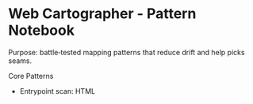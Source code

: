 <!-- Updated: 2025-09-18T13:32:25.881Z -->
# Web Cartographer - Pattern Notebook

Purpose: battle‑tested mapping patterns that reduce drift and help picks seams.

Core Patterns
- Entrypoint scan: HTML <title>/H1; MD H1; include README/index as seeds.
- Link extraction: capture href/src; strip queries/anchors; normalize paths.
- Graph analysis: count in‑degree (orphans), unresolved targets (dangling), and top hubs.
- Freshness window: scan recent files (since‑days) to keep runs cheap.
- Guardrail flag: fail on dangling only when `HFO_CARTO_FAIL_ON_MISSING=1`.
- Ignore lists: node_modules, .git, archives; keep the map signal clean.

Hex Seams
- Ports/Adapters: propose a "port seam" when a high‑hub node intersects the target domain.
- Smallest path: prefer a minimal adapter that connects the seam to a working demo.

Proven Moves
- Wardley framing: identify user needs → components → map inertia/hubs.
- ADR pointer: when a seam is chosen, add a brief ADR with rationale and rollback.
- CI watchdog: run cartography nightly; alert on new orphans/dangling spikes.

Guardrails
- Don't block on low‑risk dangling links by default; log them.
- Treat orphans as a nudge to add a link or remove dead files.

